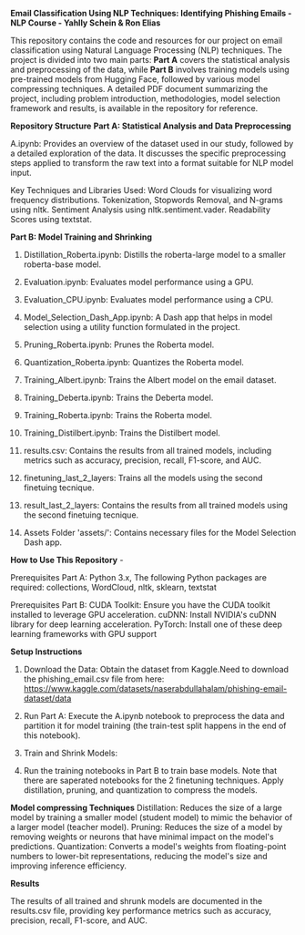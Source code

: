 **Email Classification Using NLP Techniques: Identifying Phishing Emails - NLP Course - Yahlly Schein & Ron Elias**

This repository contains the code and resources for our project on email classification using Natural Language Processing (NLP) techniques. 
The project is divided into two main parts: **Part A** covers the statistical analysis and preprocessing of the data, while **Part B** involves training models using pre-trained models from Hugging Face, followed by various model compressing techniques.
A detailed PDF document summarizing the project, including problem introduction, methodologies, model selection framework and results, is available in the repository for reference.

**Repository Structure**
**Part A: Statistical Analysis and Data Preprocessing**

A.ipynb: Provides an overview of the dataset used in our study, followed by a detailed exploration of the data. It discusses the specific preprocessing steps applied to transform the raw text into a format suitable for NLP model input.

Key Techniques and Libraries Used:
Word Clouds for visualizing word frequency distributions.
Tokenization, Stopwords Removal, and N-grams using nltk.
Sentiment Analysis using nltk.sentiment.vader.
Readability Scores using textstat.

**Part B: Model Training and Shrinking**

1. Distillation_Roberta.ipynb: Distills the roberta-large model to a smaller roberta-base model.

2. Evaluation.ipynb: Evaluates model performance using a GPU.

3. Evaluation_CPU.ipynb: Evaluates model performance using a CPU.

4. Model_Selection_Dash_App.ipynb: A Dash app that helps in model selection using a utility function formulated in the project.

6. Pruning_Roberta.ipynb: Prunes the Roberta model.

8. Quantization_Roberta.ipynb: Quantizes the Roberta model.

9. Training_Albert.ipynb: Trains the Albert model on the email dataset.

10. Training_Deberta.ipynb: Trains the Deberta model.

11. Training_Roberta.ipynb: Trains the Roberta model.

12. Training_Distilbert.ipynb: Trains the Distilbert model.

13. results.csv: Contains the results from all trained models, including metrics such as accuracy, precision, recall, F1-score, and AUC.

14. finetuning_last_2_layers: Trains all the models using the second finetuing tecnique.

15. result_last_2_layers: Contains the results from all trained models using the second  finetuing tecnique.

16. Assets Folder 'assets/': Contains necessary files for the Model Selection Dash app.

**How to Use This Repository** - 

Prerequisites Part A: Python 3.x, 
The following Python packages are required: collections, WordCloud, nltk, sklearn, textstat

Prerequisites Part B:
CUDA Toolkit: Ensure you have the CUDA toolkit installed to leverage GPU acceleration.
cuDNN: Install NVIDIA's cuDNN library for deep learning acceleration.
PyTorch: Install one of these deep learning frameworks with GPU support

**Setup Instructions**

1. Download the Data: Obtain the dataset from Kaggle.Need to download the phishing_email.csv file from here: https://www.kaggle.com/datasets/naserabdullahalam/phishing-email-dataset/data

2. Run Part A: Execute the A.ipynb notebook to preprocess the data and partition it for model training (the train-test split happens in the end of this notebook).

3. Train and Shrink Models:

4. Run the training notebooks in Part B to train base models. Note that there are saperated notebooks for the 2 finetuning techniques.
Apply distillation, pruning, and quantization to compress the models.

**Model compressing Techniques**
Distillation: Reduces the size of a large model by training a smaller model (student model) to mimic the behavior of a larger model (teacher model).
Pruning: Reduces the size of a model by removing weights or neurons that have minimal impact on the model's predictions.
Quantization: Converts a model's weights from floating-point numbers to lower-bit representations, reducing the model's size and improving inference efficiency.

**Results**

The results of all trained and shrunk models are documented in the results.csv file, providing key performance metrics such as accuracy, precision, recall, F1-score, and AUC.
